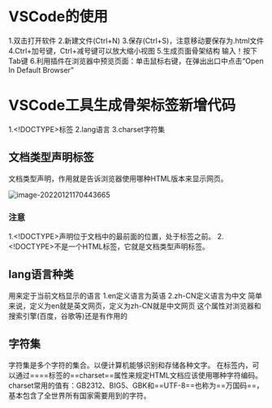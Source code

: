 # VSCode的使用
1.双击打开软件
2.新建文件(Ctrl+N)
3.保存(Ctrl+S)，注意移动要保存为.html文件
4.Ctrl+加号键，Ctrl+减号键可以放大缩小视图
5.生成页面骨架结构
   输入！按下Tab键
6.利用插件在浏览器中预览页面：单击鼠标右键，在弹出出口中点击“Open In Default Browser”
# VSCode工具生成骨架标签新增代码
1.<!DOCTYPE>标签
2.lang语言
3.charset字符集
##  文档类型声明标签
<!DOCTYPE>文档类型声明，作用就是告诉浏览器使用哪种HTML版本来显示网页。

![image-20220121170443665](C:\Users\云轍\AppData\Roaming\Typora\typora-user-images\image-20220121170443665.png)
### 注意
1.<!DOCTYPE>声明位于文档中的最前面的位置，处于<html>标签之前。
2.<!DOCTYPE>不是一个HTML标签，它就是文档类型声明标签。

## lang语言种类
用来定于当前文档显示的语言
1.en定义语言为英语
2.zh-CN定义语言为中文
简单来说，定义为en就是英文网页，定义为zh-CN就是中文网页
这个属性对浏览器和搜索引擎(百度，谷歌等)还是有作用的

## 字符集
字符集是多个字符的集合。以便计算机能够识别和存储各种文字。
在<head>标签内，可以通过==<meta>==标签的==charset==属性来规定HTML文档应该使用哪种字符编码。
  <meta charset="UTF-8"/>
charset常用的值有：GB2312、BIG5、GBK和==UTF-8==也称为==万国码==，基本包含了全世界所有国家需要用到的字符。

